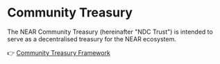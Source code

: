# Community Treasury

The NEAR Community Treasury (hereinafter "NDC Trust") is intended to serve as a decentralised treasury for the NEAR ecosystem.

👉 [Community Treasury Framework](https://near-ndc.notion.site/WIP-Community-Treasury-Framework-1cdbbf304c2846cda641d3c23e702d72?pvs=4)
